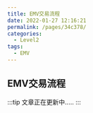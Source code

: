 ```yaml
---
title: EMV交易流程
date: 2022-01-27 12:16:21
permalink: /pages/34c378/
categories:
  - Level2
tags:
  - EMV
---
```


## EMV交易流程

:::tip 
文章正在更新中.....
:::